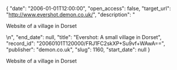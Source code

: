 {
  "date": "2006-01-01T12:00:00", 
  "open_access": false, 
  "target_url": "http://www.evershot.demon.co.uk/", 
  "description": "<p>Website of a village in Dorset</p>\n", 
  "end_date": null, 
  "title": "Evershot: A small village in Dorset", 
  "record_id": "20060101T120000/FRJ1FC2skXP+Su9vf+WAwA==", 
  "publisher": "demon.co.uk", 
  "slug": 1160, 
  "start_date": null
}

<p>Website of a village in Dorset</p>
